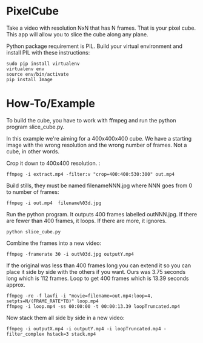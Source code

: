 # PixelCube

Take a video with resolution NxN that has N frames. That is your pixel cube. This app will allow you to slice the cube along any plane.

Python package requirement is PIL. Build your virtual environment and install PIL with these instructions:
```
sudo pip install virtualenv
virtualenv env
source env/bin/activate
pip install Image
```

# How-To/Example

To build the cube, you have to work with ffmpeg and run the python program slice_cube.py.

In this example we're aiming for a 400x400x400 cube. We have a starting image with the wrong resolution and the wrong number of frames. Not a cube, in other words.

Crop it down to 400x400 resolution. :
```
ffmpeg -i extract.mp4 -filter:v "crop=400:400:530:300" out.mp4
```

Build stills, they must be named filenameNNN.jpg where NNN goes from 0 to number of frames:
```
ffmpeg -i out.mp4  filename%03d.jpg
```

Run the python program. It outputs 400 frames labelled outNNN.jpg. If there are fewer than 400 frames, it loops. If there are more, it ignores.
```
python slice_cube.py
```
Combine the frames into a new video:
```
ffmpeg -framerate 30 -i out%03d.jpg outputY.mp4
```

If the original was less than 400 frames long you can extend it so you can place it side by side with the others if you want. Ours was 3.75 seconds long which is 112 frames. Loop to get 400 frames which is 13.39 seconds approx.
```
ffmpeg -re -f lavfi -i "movie=filename=out.mp4:loop=4, setpts=N/(FRAME_RATE*TB)" loop.mp4
ffmpeg -i loop.mp4 -ss 00:00:00 -t 00:00:13.39 loopTruncated.mp4
```

Now stack them all side by side in a new video:
```
ffmpeg -i outputX.mp4 -i outputY.mp4 -i loopTruncated.mp4 -filter_complex hstack=3 stack.mp4
```


